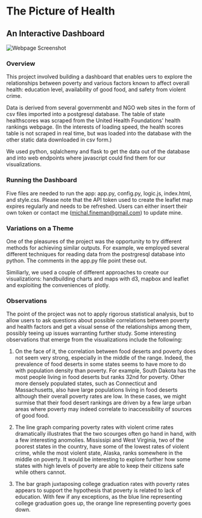 # The Picture of Health
## An Interactive Dashboard 

![Webpage Screenshot](../static/Images/healthWealth.jpg)

### Overview

This project involved building a dashboard that enables uers to explore the relationships between poverty and various factors known to affect overall health: education level, availability of good food, and safety from violent crime. 

Data is derived from several governmenbt and NGO web sites in the form of csv files imported into a postgresql database.  The table of state healthscores was scraped from the United Health Foundations' health rankings webpage. (In the interests of loading speed, the health scores table is not scraped in real time, but was loaded into the database with the other static data downloaded in csv form.) 

We used python, sqlalchemy and flask to get the data out of the database and into web endpoints where javascript could find them for our visualizations.

### Running the Dashboard

Five files are needed to run the app:  app.py, config.py, logic.js, index.html, and style.css.  Please note that the API token used to create the leaflet map expires regularly and needs to be refreshed.  Users can either insert their own token or contact me (michal.fineman@gmail.com) to update mine.

### Variations on a Theme

One of the pleasures of the project was the opportunity to try different methods for achieving similar outputs.  For example, we employed several different techniques for reading data from the postrgresql database into python.  The comments in the app.py file point these out.

Similiarly, we used a couple of different approaches to create our visualizations: handbuilding charts and maps with d3, mapbox and leaflet and exploiting the conveniences of plotly.  

### Observations
The point of the project was not to apply rigorous statistical analysis, but to allow users to ask questions about possible correlations between poverty and health factors and get a visual sense of the relationships among them, possibly teeing up issues warranting further study.  Some interesting observations that emerge from the visualizations include the following:

1.  On the face of it, the correlation between food deserts and poverty does not seem very strong, especially in the middle of the range.  Indeed, the prevalence of food deserts in some states seems to have more to do with population density than poverty.  For example, South Dakota has the most people living in food deserts but ranks 32nd for poverty.  Other more densely populated states, such as Connecticut and Massachusetts, also have large populations living in food deserts although their overall poverty rates are low.  In these cases, we might surmise that their food desert rankings are driven by a few large urban areas where poverty may indeed correlate to inaccessibility of sources of good food.

2.  The line graph comparing poverty rates with violent crime rates dramatically illustrates that the two scourges often go hand in hand, with a few interesting anomolies.  Mississipi and West Virginia, two of the poorest states in the country, have some of the lowest rates of violent crime, while the most violent state, Alaska, ranks somewhere in the middle on poverty.  It would be interesting to explore further how some states with high levels of poverty are able to keep their citizens safe while others cannot.

3.  The bar graph juxtaposing college graduation rates with poverty rates appears to support the hypothesis  that poverty is related to lack of education.  With few if any exceptions, as the blue line representing college graduation goes up, the orange line representing poverty goes down.


